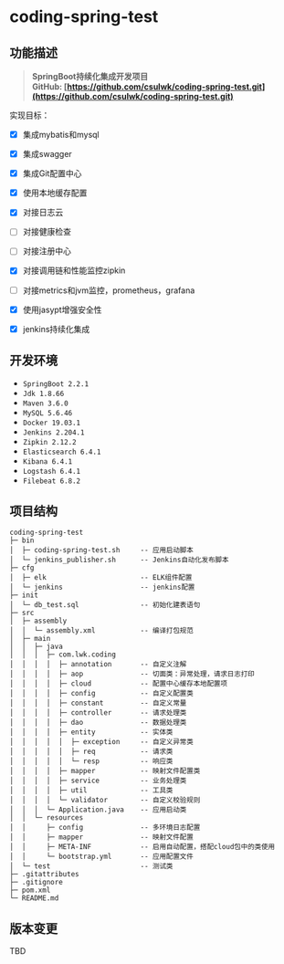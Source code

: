 # coding-spring-test

## 功能描述  
> **SpringBoot持续化集成开发项目**  
> **GitHub: [https://github.com/csulwk/coding-spring-test.git](https://github.com/csulwk/coding-spring-test.git)**  

实现目标：  
- [x] 集成mybatis和mysql  
- [x] 集成swagger  
- [x] 集成Git配置中心  
- [x] 使用本地缓存配置
- [x] 对接日志云  
- [ ] 对接健康检查  
- [ ] 对接注册中心  
- [x] 对接调用链和性能监控zipkin  
- [ ] 对接metrics和jvm监控，prometheus，grafana  
- [x] 使用jasypt增强安全性  
- [x] jenkins持续化集成


## 开发环境
* `SpringBoot 2.2.1`  
* `Jdk 1.8.66`  
* `Maven 3.6.0`  
* `MySQL 5.6.46`  
* `Docker 19.03.1`  
* `Jenkins 2.204.1`  
* `Zipkin 2.12.2`  
* `Elasticsearch 6.4.1`  
* `Kibana 6.4.1`  
* `Logstash 6.4.1`  
* `Filebeat 6.8.2`  

## 项目结构
```
coding-spring-test
├─ bin
│  ├─ coding-spring-test.sh     -- 应用启动脚本
│  └─ jenkins_publisher.sh      -- Jenkins自动化发布脚本
├─ cfg
│  ├─ elk                       -- ELK组件配置
│  └─ jenkins                   -- jenkins配置
├─ init
│  └─ db_test.sql               -- 初始化建表语句
├─ src
│  ├─ assembly
│  │  └─ assembly.xml           -- 编译打包规范
│  ├─ main
│  │  ├─ java
│  │  │  ├─ com.lwk.coding
│  │  │  │  ├─ annotation       -- 自定义注解
│  │  │  │  ├─ aop              -- 切面类：异常处理，请求日志打印
│  │  │  │  ├─ cloud            -- 配置中心缓存本地配置项
│  │  │  │  ├─ config           -- 自定义配置类
│  │  │  │  ├─ constant         -- 自定义常量
│  │  │  │  ├─ controller       -- 请求处理类
│  │  │  │  ├─ dao              -- 数据处理类
│  │  │  │  ├─ entity           -- 实体类
│  │  │  │  │  ├─ exception     -- 自定义异常类
│  │  │  │  │  ├─ req           -- 请求类
│  │  │  │  │  └─ resp          -- 响应类
│  │  │  │  ├─ mapper           -- 映射文件配置类
│  │  │  │  ├─ service          -- 业务处理类
│  │  │  │  ├─ util             -- 工具类
│  │  │  │  └─ validator        -- 自定义校验规则
│  │  │  └─ Application.java    -- 应用启动类
│  │  └─ resources
│  │     ├─ config              -- 多环境日志配置
│  │     ├─ mapper              -- 映射文件配置
│  │     ├─ META-INF            -- 启用自动配置，搭配cloud包中的类使用
│  │     └─ bootstrap.yml       -- 应用配置文件
│  └─ test                      -- 测试类
├─ .gitattributes
├─ .gitignore
├─ pom.xml
└─ README.md
```

## 版本变更
TBD  
